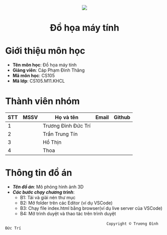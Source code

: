 
<p align="center">
  <img src="https://user-images.githubusercontent.com/79885974/169676567-7b84410a-91ef-4080-8d34-59a86c2ec758.png">
</p>
<h1 align="center"> Đồ họa máy tính </h1>

# Giới thiệu môn học
* **Tên môn học**: Đồ họa máy tính 
* **Giảng viên**: Cáp Phạm Đình Thăng
* **Mã môn học**: CS105
* **Mã lớp**: CS105.M11.KHCL

# Thành viên nhóm 
| STT | MSSV | Họ và tên           | Email | Github |
|-----|------|---------------------|-------|--------|
| 1   |      | Trương Đình Đức Trí |       |        |
| 2   |      | Trần Trung Tín      |       |        |
| 3   |      | Hồ Thịn             |       |        |
| 4   |      | Thoa                |       |        |

# Thông tin đồ án 
* ***Tên đồ án***: Mô phỏng hình ảnh 3D
* ***Các bước chạy chương trình***: 
    - B1: Tải và giải nén thư mục
    - B2: Mở folder trên các Editor (ví dụ VSCode)
    - B3: Chạy file index.html bằng browser(ví dụ live server của VSCode)
    - B4: Mở trình duyệt và thao tác trên trình duyệt


&emsp;&emsp;&emsp;&emsp;&emsp;&emsp;&emsp;&emsp;&emsp;&emsp;&emsp;&emsp;&emsp;&emsp;&emsp;&emsp;&emsp;&emsp;&emsp;&emsp;&emsp;&emsp;&emsp;`Copyright © Trương Đình Đức Trí`
  


